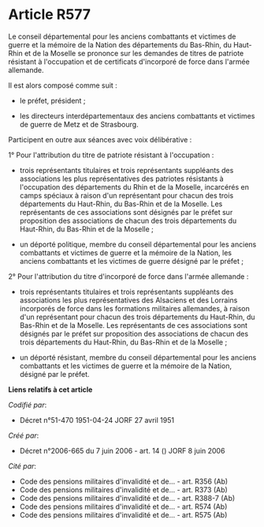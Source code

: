 # Article R577

Le conseil départemental pour les anciens combattants et victimes de guerre et la mémoire de la Nation des départements du
Bas-Rhin, du Haut-Rhin et de la Moselle se prononce sur les demandes de titres de patriote résistant à l'occupation et de
certificats d'incorporé de force dans l'armée allemande.

Il est alors composé comme suit :

- le préfet, président ;

- les directeurs interdépartementaux des anciens combattants et victimes de guerre de Metz et de Strasbourg.

Participent en outre aux séances avec voix délibérative :

1° Pour l'attribution du titre de patriote résistant à l'occupation :

- trois représentants titulaires et trois représentants suppléants des associations les plus représentatives des patriotes
résistants à l'occupation des départements du Rhin et de la Moselle, incarcérés en camps spéciaux à raison d'un représentant
pour chacun des trois départements du Haut-Rhin, du Bas-Rhin et de la Moselle. Les représentants de ces associations sont
désignés par le préfet sur proposition des associations de chacun des trois départements du Haut-Rhin, du Bas-Rhin et de la
Moselle ;

- un déporté politique, membre du conseil départemental pour les anciens combattants et victimes de guerre et la mémoire de
la Nation, les anciens combattants et les victimes de guerre désigné par le préfet ;

2° Pour l'attribution du titre d'incorporé de force dans l'armée allemande :

- trois représentants titulaires et trois représentants suppléants des associations les plus représentatives des Alsaciens et
des Lorrains incorporés de force dans les formations militaires allemandes, à raison d'un représentant pour chacun des trois
départements du Haut-Rhin, du Bas-Rhin et de la Moselle. Les représentants de ces associations sont désignés par le préfet
sur proposition des associations de chacun des trois départements du Haut-Rhin, du Bas-Rhin et de la Moselle ;

- un déporté résistant, membre du conseil départemental pour les anciens combattants et les victimes de guerre et la mémoire
de la Nation, désigné par le préfet.

**Liens relatifs à cet article**

_Codifié par_:

  - Décret n°51-470 1951-04-24 JORF 27 avril 1951

_Créé par_:

  - Décret n°2006-665 du 7 juin 2006 - art. 14 () JORF 8 juin 2006

_Cité par_:

  - Code des pensions militaires d'invalidité et de... - art. R356 (Ab)
  - Code des pensions militaires d'invalidité et de... - art. R373 (Ab)
  - Code des pensions militaires d'invalidité et de... - art. R388-7 (Ab)
  - Code des pensions militaires d'invalidité et de... - art. R574 (Ab)
  - Code des pensions militaires d'invalidité et de... - art. R575 (Ab)
